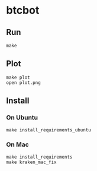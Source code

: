 # btcbot
## Run
```
make
```
## Plot
```
make plot
open plot.png
```

## Install
### On Ubuntu
```
make install_requirements_ubuntu
```

### On Mac
```
make install_requirements
make kraken_mac_fix
```